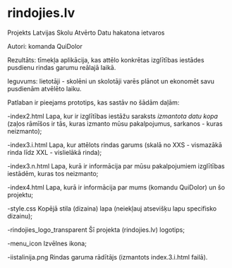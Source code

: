 # rindojies.lv
Projekts Latvijas Skolu Atvērto Datu hakatona ietvaros




Autori: komanda QuiDolor

Rezultāts: tīmekļa aplikācija, kas attēlo konkrētas izglītības iestādes pusdienu rindas garumu reālajā laikā.

Ieguvums: lietotāji - skolēni un skolotāji varēs plānot un ekonomēt savu pusdienām atvēlēto laiku.




Patlaban ir pieejams prototips, kas sastāv no šādām daļām:

-index2.html        Lapa, kur ir izglītības iestāžu saraksts *izmantota datu kopa* (zaļos rāmīšos ir tās, kuras izmanto mūsu pakalpojumus, sarkanos - kuras neizmanto);

-index3.i.html      Lapa, kur attēlots rindas garums (skalā no XXS - vismazākā rinda līdz XXL - vislielākā rinda);

-index3.n.html      Lapa, kurā ir informācija par mūsu pakalpojumiem izglītības iestādēm, kuras tos neizmanto;

-index4.html        Lapa, kurā ir informācija par mums (komandu QuiDolor) un šo projektu;

-style.css          Kopējā stila (dizaina) lapa (neiekļauj atsevišķu lapu specifisko dizainu);

-rindojies_logo_transparent   Šī projekta (rindojies.lv) logotips;

-menu_icon          Izvēlnes ikona;

-iistalinija.png    Rindas garuma rādītājs (izmantots index.3.i.html failā).
